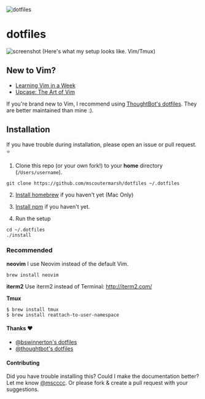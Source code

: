 ![dotfiles](https://raw.githubusercontent.com/mscoutermarsh/dotfiles/master/autobot.jpg)

dotfiles
===================
![screenshot](https://github.com/mscoutermarsh/dotfiles/blob/master/screenshot.png)
(Here's what my setup looks like. Vim/Tmux)

## New to Vim?
+ [Learning Vim in a Week](https://mikecoutermarsh.com/boston-vim-learning-vim-in-a-week/)
+ [Upcase: The Art of Vim](https://upcase.com/vim) 

If you're brand new to Vim, I recommend using [ThoughtBot's dotfiles](https://github.com/thoughtbot/dotfiles). They are better maintained than mine :).  

## Installation

If you have trouble during installation, please open an issue or pull request. :star:

1. Clone this repo (or your own fork!) to your **home** directory (`/Users/username`).
```
git clone https://github.com/mscoutermarsh/dotfiles ~/.dotfiles
```

2. [Install homebrew](https://brew.sh) if you haven't yet (Mac Only)

3. [Install npm](https://www.npmjs.com/get-npm) if you haven't yet.

4. Run the setup
```
cd ~/.dotfiles
./install
```

### Recommended

**neovim**
I use Neovim instead of the default Vim.
```
brew install neovim
```

**iterm2**
Use iterm2 instead of Terminal: http://iterm2.com/

**Tmux**
```
$ brew install tmux
$ brew install reattach-to-user-namespace
```

#### Thanks :heart:
- [@bswinnerton's dotfiles](https://github.com/bswinnerton/dotfiles)
- [@thoughtbot's dotfiles](https://github.com/thoughtbot/dotfiles)


#### Contributing
Did you have trouble installing this? Could I make the documentation better? Let me know [@mscccc](http://twitter.com/mscccc). Or please fork & create a pull request with your suggestions.
